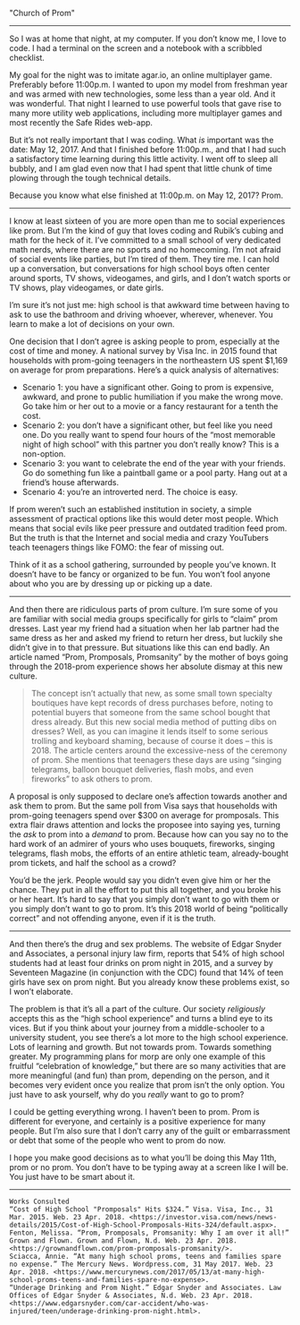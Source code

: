 "Church of Prom"

---

So I was at home that night, at my computer. If you don’t know me, I love to code. I had a terminal on the screen and a notebook with a scribbled checklist.

My goal for the night was to imitate agar.io, an online multiplayer game. Preferably before 11:00p.m. I wanted to upon my model from freshman year and was armed with new technologies, some less than a year old. And it was wonderful. That night I learned to use powerful tools that gave rise to many more utility web applications, including more multiplayer games and most recently the Safe Rides web-app.

But it’s not really important that I was coding. What *is* important was the date: May 12, 2017. And that I finished before 11:00p.m., and that I had such a satisfactory time learning during this little activity. I went off to sleep all bubbly, and I am glad even now that I had spent that little chunk of time plowing through the tough technical details.

Because you know what else finished at 11:00p.m. on May 12, 2017? Prom.

---

I know at least sixteen of you are more open than me to social experiences like prom. But I’m the kind of guy that loves coding and Rubik’s cubing and math for the heck of it. I’ve committed to a small school of very dedicated math nerds, where there are no sports and no homecoming. I’m not afraid of social events like parties, but I’m tired of them. They tire me. I can hold up a conversation, but conversations for high school boys often center around sports, TV shows, videogames, and girls, and I don’t watch sports or TV shows, play videogames, or date girls.

I’m sure it’s not just me: high school is that awkward time between having to ask to use the bathroom and driving whoever, wherever, whenever. You learn to make a lot of decisions on your own.

One decision that I don’t agree is asking people to prom, especially at the cost of time and money. A national survey by Visa Inc. in 2015 found that households with prom-going teenagers in the northeastern US spent $1,169 on average for prom preparations. Here’s a quick analysis of alternatives:

- Scenario 1: you have a significant other. Going to prom is expensive, awkward, and prone to public humiliation if you make the wrong move. Go take him or her out to a movie or a fancy restaurant for a tenth the cost.
- Scenario 2: you don’t have a significant other, but feel like you need one. Do you really want to spend four hours of the “most memorable night of high school” with this partner you don’t really know? This is a non-option.
- Scenario 3: you want to celebrate the end of the year with your friends. Go do something fun like a paintball game or a pool party. Hang out at a friend’s house afterwards.
- Scenario 4: you’re an introverted nerd. The choice is easy.

If prom weren’t such an established institution in society, a simple assessment of practical options like this would deter most people. Which means that social evils like peer pressure and outdated tradition feed prom. But the truth is that the Internet and social media and crazy YouTubers teach teenagers things like FOMO: the fear of missing out.

Think of it as a school gathering, surrounded by people you’ve known. It doesn’t have to be fancy or organized to be fun. You won’t fool anyone about who you are by dressing up or picking up a date.

---

And then there are ridiculous parts of prom culture. I’m sure some of you are familiar with social media groups specifically for girls to “claim” prom dresses. Last year my friend had a situation when her lab partner had the same dress as her and asked my friend to return her dress, but luckily she didn’t give in to that pressure. But situations like this can end badly. An article named “Prom, Promposals, Promsanity” by the mother of boys going through the 2018-prom experience shows her absolute dismay at this new culture.

> The concept isn’t actually that new, as some small town specialty boutiques have kept records of dress purchases before, noting to potential buyers that someone from the same school bought that dress already. But this new social media method of putting dibs on dresses? Well, as you can imagine it lends itself to some serious trolling and keyboard shaming, because of course it does – this is 2018.
The article centers around the excessive-ness of the ceremony of prom. She mentions that teenagers these days are using “singing telegrams, balloon bouquet deliveries, flash mobs, and even fireworks” to ask others to prom.

A proposal is only supposed to declare one’s affection towards another and ask them to prom. But the same poll from Visa says that households with prom-going teenagers spend over $300 on average for promposals. This extra flair draws attention and locks the proposee into saying yes, turning the *ask* to prom into a *demand* to prom. Because how can you say no to the hard work of an admirer of yours who uses bouquets, fireworks, singing telegrams, flash mobs, the efforts of an entire athletic team, already-bought prom tickets, and half the school as a crowd?

You’d be the jerk. People would say you didn’t even give him or her the chance. They put in all the effort to put this all together, and you broke his or her heart. It’s hard to say that you simply don’t want to go with them or you simply don’t want to go to prom. It’s this 2018 world of being “politically correct” and not offending anyone, even if it is the truth.

---

And then there’s the drug and sex problems. The website of Edgar Snyder and Associates, a personal injury law firm, reports that 54% of high school students had at least four drinks on prom night in 2015, and a survey by Seventeen Magazine (in conjunction with the CDC) found that 14% of teen girls have sex on prom night. But you already know these problems exist, so I won’t elaborate.

The problem is that it’s all a part of the culture. Our society *religiously* accepts this as the “high school experience” and turns a blind eye to its vices. But if you think about your journey from a middle-schooler to a university student, you see there’s a lot more to the high school experience. Lots of learning and growth. But not towards prom. Towards something greater. My programming plans for morp are only one example of this fruitful “celebration of knowledge,” but there are so many activities that are more meaningful (and fun) than prom, depending on the person, and it becomes very evident once you realize that prom isn’t the only option. You just have to ask yourself, why do you *really* want to go to prom?

I could be getting everything wrong. I haven’t been to prom. Prom is different for everyone, and certainly is a positive experience for many people. But I’m also sure that I don’t carry any of the guilt or embarrassment or debt that some of the people who went to prom do now.

I hope you make good decisions as to what you’ll be doing this May 11th, prom or no prom. You don’t have to be typing away at a screen like I will be. You just have to be smart about it.

---

    Works Consulted
    “Cost of High School "Promposals" Hits $324.” Visa. Visa, Inc., 31 Mar. 2015. Web. 23 Apr. 2018. <https://investor.visa.com/news/news-details/2015/Cost-of-High-School-Promposals-Hits-324/default.aspx>. 
    Fenton, Melissa. “Prom, Promposals, Promsanity: Why I am over it all!” Grown and Flown. Grown and Flown, N.d. Web. 23 Apr. 2018. <https://grownandflown.com/prom-promposals-promsanity/>. 
    Sciacca, Annie. “At many high school proms, teens and families spare no expense.” The Mercury News. Wordpress.com, 31 May 2017. Web. 23 Apr. 2018. <https://www.mercurynews.com/2017/05/13/at-many-high-school-proms-teens-and-families-spare-no-expense>.
    “Underage Drinking and Prom Night.” Edgar Snyder and Associates. Law Offices of Edgar Snyder & Associates, N.d. Web. 23 Apr. 2018. <https://www.edgarsnyder.com/car-accident/who-was-injured/teen/underage-drinking-prom-night.html>.